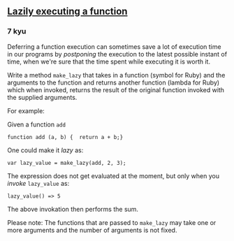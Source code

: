 <h2><a href=https://www.codewars.com/kata/5458d4d2cbae2a9438000389/train/javascript target="_blank">Lazily executing a function</a></h2><h3>7 kyu</h3><p>Deferring a function execution can sometimes save a lot of execution time in our programs by <em>postponing</em> the execution to the latest possible instant of time, when we're sure that the time spent while executing it is worth it.</p><p>Write a method <code>make_lazy</code> that takes in a function (symbol for Ruby) and the arguments to the function and returns another function (lambda for Ruby) which when invoked, returns the result of the original function invoked with the supplied arguments.</p><p>For example:</p><p>Given a function <code>add</code></p><pre><code>function add (a, b) {  return a + b;}</code></pre><p>One could make it <em>lazy</em> as:</p><pre><code>var lazy_value = make_lazy(add, 2, 3);</code></pre><p>The expression does not get evaluated at the moment, but only when you <em>invoke</em> <code>lazy_value</code> as:</p><pre><code>lazy_value() =&gt; 5</code></pre><p>The above invokation then performs the sum.</p><p>Please note: The functions that are passed to <code>make_lazy</code> may take one or more arguments and the number of arguments is not fixed.</p>